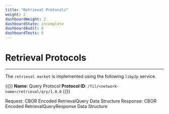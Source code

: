 ```yaml
---
title: "Retrieval Protocols"
weight: 2
dashboardWeight: 2
dashboardState: incomplete
dashboardAudit: 0
dashboardTests: 0
---
```


# Retrieval Protocols
---

The `retrieval market` is implemented using the following `libp2p` service.

{{<hint info >}}
**Name**: Query Protocol
**Protocol ID**: `/fil/<network-name>/retrieval/qry/1.0.0`
{{</hint>}}

Request: CBOR Encoded RetrievalQuery Data Structure
Response: CBOR Encoded RetrievalQueryResponse Data Structure

